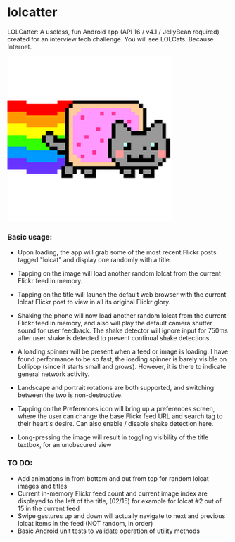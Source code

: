 # lolcatter
LOLCatter: A useless, fun Android app (API 16 / v4.1 / JellyBean required) created for an interview tech challenge.  You will see LOLCats.  Because Internet.

![LauncherIcon](app/src/main/res/mipmap-xxhdpi/ic_launcher.png)

### Basic usage:
* Upon loading, the app will grab some of the most recent Flickr posts tagged "lolcat" and display one randomly with a title.
 
* Tapping on the image will load another random lolcat from the current Flickr feed in memory.

* Tapping on the title will launch the default web browser with the current lolcat Flickr post to view in all its original Flickr glory.

* Shaking the phone will now load another random lolcat from the current Flickr feed in memory, and also will play the default camera shutter sound for user feedback.  The shake detector will ignore input for 750ms after user shake is detected to prevent continual shake detections.

* A loading spinner will be present when a feed or image is loading.  I have found performance to be so fast, the loading spinner is barely visible on Lollipop (since it starts small and grows).  However, it is there to indicate general network activity.

* Landscape and portrait rotations are both supported, and switching between the two is non-destructive.

* Tapping on the Preferences icon will bring up a preferences screen, where the user can change the base Flickr feed URL and search tag to their heart's desire.  Can also enable / disable shake detection here.

* Long-pressing the image will result in toggling visibility of the title textbox, for an unobscured view


### TO DO:
* Add animations in from bottom and out from top for random lolcat images and titles
* Current in-memory Flickr feed count and current image index are displayed to the left of the title, (02/15) for example for lolcat #2 out of 15 in the current feed
* Swipe gestures up and down will actually navigate to next and previous lolcat items in the feed (NOT random, in order)
* Basic Android unit tests to validate operation of utility methods

